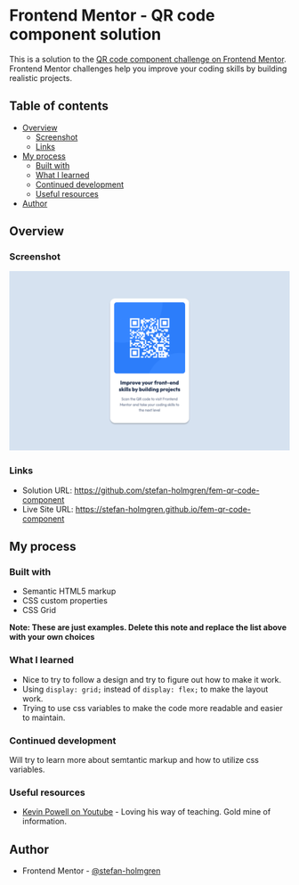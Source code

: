 # Frontend Mentor - QR code component solution

This is a solution to the [QR code component challenge on Frontend Mentor](https://www.frontendmentor.io/challenges/qr-code-component-iux_sIO_H). Frontend Mentor challenges help you improve your coding skills by building realistic projects.

## Table of contents

- [Overview](#overview)
  - [Screenshot](#screenshot)
  - [Links](#links)
- [My process](#my-process)
  - [Built with](#built-with)
  - [What I learned](#what-i-learned)
  - [Continued development](#continued-development)
  - [Useful resources](#useful-resources)
- [Author](#author)

## Overview

### Screenshot

![](./screenshot.png)

### Links

- Solution URL: https://github.com/stefan-holmgren/fem-qr-code-component
- Live Site URL: https://stefan-holmgren.github.io/fem-qr-code-component

## My process

### Built with

- Semantic HTML5 markup
- CSS custom properties
- CSS Grid

**Note: These are just examples. Delete this note and replace the list above with your own choices**

### What I learned

- Nice to try to follow a design and try to figure out how to make it work.
- Using `display: grid;` instead of `display: flex;` to make the layout work.
- Trying to use css variables to make the code more readable and easier to maintain.

### Continued development

Will try to learn more about semtantic markup and how to utilize css variables.

### Useful resources

- [Kevin Powell on Youtube](https://www.youtube.com/@KevinPowell) - Loving his way of teaching. Gold mine of information.

## Author

- Frontend Mentor - [@stefan-holmgren](https://www.frontendmentor.io/profile/stefan-holmgren)
